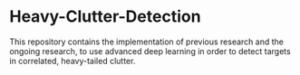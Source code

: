 # Heavy-Clutter-Detection
This repository contains the implementation of previous research and the ongoing research, to use advanced deep learning in order to detect targets in correlated, heavy-tailed clutter.
